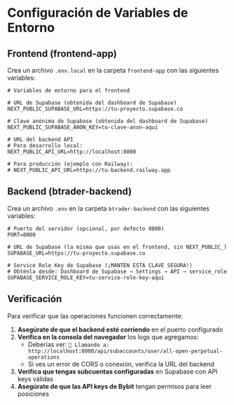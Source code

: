 # Configuración de Variables de Entorno

## Frontend (frontend-app)

Crea un archivo `.env.local` en la carpeta `frontend-app` con las siguientes variables:

```env
# Variables de entorno para el frontend

# URL de Supabase (obtenida del dashboard de Supabase)
NEXT_PUBLIC_SUPABASE_URL=https://tu-proyecto.supabase.co

# Clave anónima de Supabase (obtenida del dashboard de Supabase)
NEXT_PUBLIC_SUPABASE_ANON_KEY=tu-clave-anon-aqui

# URL del backend API
# Para desarrollo local:
NEXT_PUBLIC_API_URL=http://localhost:8000

# Para producción (ejemplo con Railway):
# NEXT_PUBLIC_API_URL=https://tu-backend.railway.app
```

## Backend (btrader-backend)

Crea un archivo `.env` en la carpeta `btrader-backend` con las siguientes variables:

```env
# Puerto del servidor (opcional, por defecto 8000)
PORT=8000

# URL de Supabase (la misma que usas en el frontend, sin NEXT_PUBLIC_)
SUPABASE_URL=https://tu-proyecto.supabase.co

# Service Role Key de Supabase (¡MANTÉN ESTA CLAVE SEGURA!)
# Obténla desde: Dashboard de Supabase → Settings → API → service_role
SUPABASE_SERVICE_ROLE_KEY=tu-service-role-key-aqui
```

## Verificación

Para verificar que las operaciones funcionen correctamente:

1. **Asegúrate de que el backend esté corriendo** en el puerto configurado
2. **Verifica en la consola del navegador** los logs que agregamos:
   - Deberías ver: `📡 Llamando a: http://localhost:8000/api/subaccounts/user/all-open-perpetual-operations`
   - Si ves un error de CORS o conexión, verifica la URL del backend
3. **Verifica que tengas subcuentas configuradas** en Supabase con API keys válidas
4. **Asegúrate de que las API keys de Bybit** tengan permisos para leer posiciones 